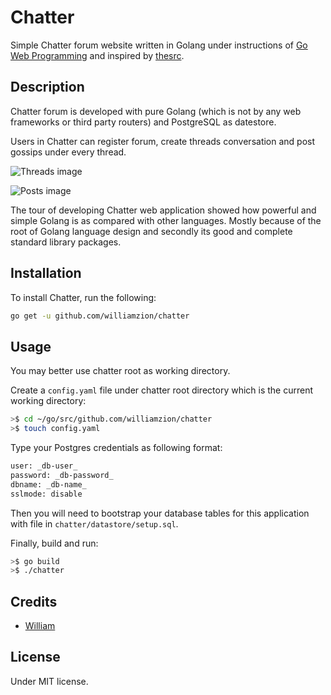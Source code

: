 # Chatter

Simple Chatter forum website written in Golang under instructions of [Go Web Programming](https://www.goodreads.com/book/show/27797995-go-web-programming) and inspired by [thesrc](https://github.com/sourcegraph/thesrc).

## Description

Chatter forum is developed with pure Golang (which is not by any web frameworks or third party routers) and PostgreSQL as datestore.

Users in Chatter can register forum, create threads conversation and post gossips under every thread.

![Threads image](https://github.com/williamzion/chatter/blob/master/assets/threads.png)

![Posts image](https://github.com/williamzion/chatter/blob/master/assets/posts.png)

The tour of developing Chatter web application showed how powerful and simple Golang is as compared with other languages. Mostly because of the root of Golang language design and secondly its good and complete standard library packages.

## Installation

To install Chatter, run the following:

```bash
go get -u github.com/williamzion/chatter
```

## Usage

You may better use chatter root as working directory.

Create a `config.yaml` file under chatter root directory which is the current working directory:

```bash
>$ cd ~/go/src/github.com/williamzion/chatter
>$ touch config.yaml
```

Type your Postgres credentials as following format:

```txt
user: _db-user_
password: _db-password_
dbname: _db-name_
sslmode: disable
```

Then you will need to bootstrap your database tables for this application with file in `chatter/datastore/setup.sql`.

Finally, build and run:

```bash
>$ go build
>$ ./chatter
```

## Credits

- [William](https://github.com/williamzion)

## License

Under MIT license.
